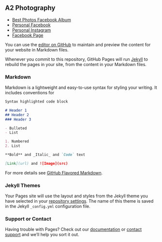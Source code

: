 ## A2 Photography

- [Best Photos Facebook Album](https://www.facebook.com/ahmed.aly.tc/media_set?set=a.10151105203856783&type=3)
- [Personal Facebook](https://www.facebook.com/ahmed.aly.tc)
- [Personal Instagram](https://www.instagram.com/ahmed.aly.tc/)
- [Facebook Page](https://www.facebook.com/aalyph/)

You can use the [editor on GitHub](https://github.com/a2-photography/a2-photography.github.io/edit/master/index.md) to maintain and preview the content for your website in Markdown files.

Whenever you commit to this repository, GitHub Pages will run [Jekyll](https://jekyllrb.com/) to rebuild the pages in your site, from the content in your Markdown files.

### Markdown

Markdown is a lightweight and easy-to-use syntax for styling your writing. It includes conventions for

```markdown
Syntax highlighted code block

# Header 1
## Header 2
### Header 3

- Bulleted
- List

1. Numbered
2. List

**Bold** and _Italic_ and `Code` text

[Link](url) and ![Image](src)
```

For more details see [GitHub Flavored Markdown](https://guides.github.com/features/mastering-markdown/).

### Jekyll Themes

Your Pages site will use the layout and styles from the Jekyll theme you have selected in your [repository settings](https://github.com/a2-photography/a2-photography.github.io/settings). The name of this theme is saved in the Jekyll `_config.yml` configuration file.

### Support or Contact

Having trouble with Pages? Check out our [documentation](https://help.github.com/categories/github-pages-basics/) or [contact support](https://github.com/contact) and we’ll help you sort it out.
